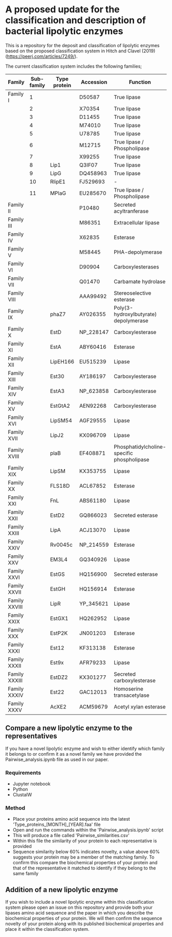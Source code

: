 # A proposed update for the classification and description of bacterial lipolytic enzymes

This is a repository for the deposit and classification of lipolytic enzymes based on the proposed classification system in Hitch and Clavel (2019) (https://peerj.com/articles/7249/).


The current classification system includes the following families;

|Family| Sub-family| Type protein| Accession| Function|
| -----|----|---- | ------------|-------------|
|Family I| 1|| D50587| True lipase|
||2|| X70354| True lipase|
||3|| D11455| True lipase|
||4|| M74010| True lipase|
||5|| U78785| True lipase|
||6|| M12715| True lipase / Phospholipase|
||7|| X99255| True lipase|
||8| Lip1| Q3IF07| True lipase|
||9| LipG| DQ458963| True lipase|
||10| RlipE1| FJ529693| -|
||11| MPlaG| EU285670| True lipase / Phospholipase|
|Family II||| P10480| Secreted acyltranferase|
|Family III||| M86351| Extracellular lipase|
|Family IV||| X62835| Esterase|
|Family V||| M58445| PHA-depolymerase|
|Family VI||| D90904| Carboxylesterases|
|Family VII||| Q01470| Carbamate hydrolase|
|Family VIII||| AAA99492| Stereoselective esterase|
|Family IX|| phaZ7| AY026355| Poly(3-hydroxylbutyrate) depolymerase|
|Family X|| EstD| NP_228147| Carboxylesterase|
|Family XI|| EstA| ABY60416| Esterase|
|Family XII|| LipEH166| EU515239| Lipase|
|Family XIII|| Est30| AY186197| Carboxylesterase|
|Family XIV|| EstA3| NP_623858| Carboxylesterase|
|Family XV|| EstGtA2| AEN92268| Carboxylesterase|
|Family XVI|| LipSM54| AGF29555| Lipase|
|Family XVII|| LipJ2| KX096709| Lipase|
|Family XVIII|| plaB| EF408871| Phosphatidylcholine-specific phospholipase|
|Family XIX|| LipSM| KX353755| Lipase|
|Family XX|| FLS18D| ACL67852| Esterase|
|Family XXI|| FnL| ABS61180| Lipase|
|Family XXII|| EstD2| GQ866023| Secreted esterase|
|Family XXIII|| LipA| ACJ13070| Lipase|
|Family XXIV|| Rv0045c| NP_214559| Esterase|
|Family XXV|| EM3L4| GQ340926| Lipase|
|Family XXVI|| EstGS| HQ156900| Secreted esterase|
|Family XXVII|| EstGH| HQ156914| Esterase|
|Family XXVIII|| LipR| YP_345621| Lipase|
|Family XXIX|| EstGX1| HQ262952| Lipase|
|Family XXX|| EstP2K| JN001203| Esterase|
|Family XXXI|| Est12| KF313138| Esterase|
|Family XXXII|| Est9x| AFR79233| Lipase|
|Family XXXIII|| EstDZ2| KX301277| Secreted carboxylesterase|
|Family XXXIV|| Est22| GAC12013| Homoserine transacetylase|
|Family XXXV|| AcXE2| ACM59679| Acetyl xylan esterase|

## Compare a new lipolytic enzyme to the representatives
If you have a novel lipolytic enzyme and wish to either identify which family it belongs to or confirm it as a novel family we have provided the Pairwise_analysis.ipynb file as used in our paper.

### Requirements
- Jupyter notebook
- Python
- ClustalW

### Method
- Place your proteins amino acid sequence into the latest 'Type_proteins_[MONTH]_[YEAR].faa' file
- Open and run the commands within the 'Pairwise_analysis.ipynb' script
- This will produce a file called 'Pairwise_similarities.csv'
- Within this file the similarity of your protein to each representative is provided
- Sequence similarity below 60% indicates novelty, a value above 60% suggests your protein may be a member of the matching family. To confirm this compare the biochemical properties of your protein and that of the representative it matched to identify if they belong to the same family


## Addition of a new lipolytic enzyme 
If you wish to include a novel lipolytic enzyme within this classification system please open an issue on this repository and provide both your lipases amino acid sequence and the paper in which you describe the biochemical properties of your protein. We will then confirm the sequence novelty of your protein along with its published biochemical properties and place it within the classification system.
